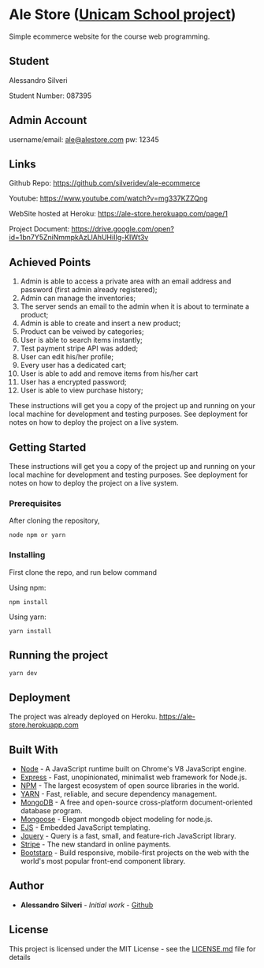 # Ale Store ([Unicam School project](http://didattica.cs.unicam.it/doku.php?id=didattica%3Atriennale%3Apw%3Aay_1617%3Amain))

Simple ecommerce website for the course web programming.

## Student

Alessandro Silveri

Student Number: 087395

## Admin Account

username/email: ale@alestore.com
pw: 12345

## Links

Github Repo: https://github.com/silveridev/ale-ecommerce

Youtube: https://www.youtube.com/watch?v=mg337KZZQng

WebSite hosted at Heroku: https://ale-store.herokuapp.com/page/1

Project Document: https://drive.google.com/open?id=1bn7Y5ZniNmmpkAzLlAhUHiIIg-KIWt3v

## Achieved Points

1.  Admin is able to access a private area with an email address and password (first admin already registered);
2.  Admin can manage the inventories;
3.  The server sends an email to the admin when it is about to terminate a product;
4.  Admin is able to create and insert a new product;
5.  Product can be veiwed by categories;
6.  User is able to search items instantly;
7.  Test payment stripe API was added;
8.  User can edit his/her profile;
9.  Every user has a dedicated cart;
10. User is able to add and remove items from his/her cart
11. User has a encrypted password;
12. User is able to view purchase history;

These instructions will get you a copy of the project up and running on your local machine for development and testing purposes. See deployment for notes on how to deploy the project on a live system.

## Getting Started

These instructions will get you a copy of the project up and running on your local machine for development and testing purposes. See deployment for notes on how to deploy the project on a live system.

### Prerequisites

After cloning the repository,

```
node npm or yarn
```

### Installing

First clone the repo, and run below command

Using npm:

```
npm install
```

Using yarn:

```
yarn install
```

## Running the project

```
yarn dev
```

## Deployment

The project was already deployed on Heroku. https://ale-store.herokuapp.com

## Built With

* [Node](https://nodejs.org/en/) - A JavaScript runtime built on Chrome's V8 JavaScript engine.
* [Express](https://expressjs.com/) - Fast, unopinionated, minimalist web framework for Node.js.
* [NPM](https://www.npmjs.com/) - The largest ecosystem of open source libraries in the world.
* [YARN](https://rometools.github.io/rome/) - Fast, reliable, and secure dependency management.
* [MongoDB](https://docs.mongodb.com/) - A free and open-source cross-platform document-oriented database program.
* [Mongoose](http://mongoosejs.com/) - Elegant mongodb object modeling for node.js.
* [EJS](http://ejs.co/) - Embedded JavaScript templating.
* [Jquery](http://jquery.com/) - Query is a fast, small, and feature-rich JavaScript library.
* [Stripe](https://stripe.com/it) - The new standard in online payments.
* [Bootstarp](https://getbootstrap.com/) - Build responsive, mobile-first projects on the web with the world's most popular front-end component library.

## Author

* **Alessandro Silveri** - _Initial work_ - [Github](https://github.com/silveridev)

## License

This project is licensed under the MIT License - see the [LICENSE.md](LICENSE.md) file for details
